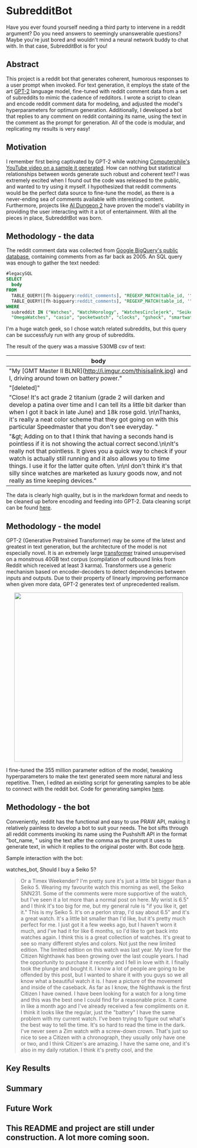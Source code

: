 # SubredditBot
Have you ever found yourself needing a third party to intervene in a reddit argument? Do you need answers to seemingly unanswerable questions? Maybe you're just bored and wouldn't mind a neural network buddy to chat with. In that case, SubredditBot is for you!

## Abstract

This project is a reddit bot that generates coherent, humorous responses to a user prompt when invoked. For text generation, it employs the state of the art [GPT-2](https://openai.com/blog/better-language-models/) language model, fine-tuned with reddit comment data from a set of subreddits to mimic the cadence of redditors. I wrote a script to clean and encode reddit comment data for modeling, and adjusted the model's hyperparameters for optimum generation. Additionally, I developed a bot that replies to any comment on reddit containing its name, using the text in the comment as the prompt for generation. All of the code is modular, and replicating my results is very easy!

## Motivation

I remember first being captivated by GPT-2 while watching [Computerphile's YouTube video on a sample it generated](https://www.youtube.com/watch?v=89A4jGvaaKk). How can nothing but statistical relationships between words generate such robust and coherent text? I was extremely excited when I found out the code was released to the public, and wanted to try using it myself. I hypothesized that reddit comments would be the perfect data source to fine-tune the model, as there is a never-ending sea of comments available with interesting content. Furthermore, projects like [AI Dungeon 2](https://towardsdatascience.com/the-creator-of-ai-dungeon-2-shares-gpt-2-finetuning-advice-e5800df407c9) have proven the model's viability in providing the user interacting with it a lot of entertainment. With all the pieces in place, SubredditBot was born.

## Methodology - the data

The reddit comment data was collected from [Google BigQuery's public database](https://bigquery.cloud.google.com/dataset/fh-bigquery:reddit_comments), containing comments from as far back as 2005. An SQL query was enough to gather the text needed:
```sql
#legacySQL
SELECT 
  body
FROM 
  TABLE_QUERY([fh-bigquery:reddit_comments], "REGEXP_MATCH(table_id, '^201._..$')"),
  TABLE_QUERY([fh-bigquery:reddit_comments], "REGEXP_MATCH(table_id, '^20..$')")
WHERE
  subreddit IN ("Watches", "WatchHorology", "WatchesCirclejerk", "Seiko", "rolex", "Tudor", 
  "OmegaWatches", "casio", "pocketwatch", "clocks", "gshock", "smartwatch")
```
I'm a huge watch geek, so I chose watch related subreddits, but this query can be successfuly run with any group of subreddits.


The result of the query was a massive 530MB csv of text:

body |
------------ |
"My \[GMT Master II BLNR\]\(http://i.imgur.com/thisisalink.jpg) and I, driving around town on battery power."|
"[deleted]"|
"Close! It's act grade 2 titanium (grade 2 will darken and develop a patina over time and I can tell its a little bit darker than when I got it back in late June) and 18k rose gold. \n\nThanks, it's really a neat color scheme that they got going on with this particular Speedmaster that you don't see everyday. "  |
"\&gt; Adding on to that I think that having a seconds hand is pointless if it is not showing the actual correct second.\n\nIt's really not that pointless. It gives you a quick way to check if your watch is actually still running and it also allows you to time things. I use it for the latter quite often. \n\nI don't think it's that silly since watches are marketed as luxury goods now, and not really as time keeping devices."|

The data is clearly high quality, but is in the markdown format and needs to be cleaned up before encoding and feeding into GPT-2. Data cleaning script can be found [here](../master/clean_data.py).

## Methodology - the model

GPT-2 (Generative Pretrained Transformer) may be some of the latest and greatest in text generation, but the architecture of the model is not especially novel. It is an extremely large [transformer](https://arxiv.org/abs/1706.03762) trained unsupervised on a monstrous 40GB text corpus (compilation of outbound links from Reddit which received at least 3 karma). Transformers use a generic mechanism based on encoder-decoders to detect dependencies between inputs and outputs. Due to their property of linearly improving performance when given more data, GPT-2 generates text of unprecedented realism.

<p align="center">
  <img src="https://miro.medium.com/max/1474/1*b15IvFFUT-WtPRdxsnoMQw.png" width="460" height="460"> 
</p>

I fine-tuned the 355 million parameter edition of the model, tweaking hyperparameters to make the text generated seem more natural and less repetitive. Then, I edited an existing script for generating samples to be able to connect with the reddit bot. Code for generating samples [here](../master/interactive_conditional_samples.py).  

## Methodology - the bot

Conveniently, reddit has the functional and easy to use PRAW API, making it relatively painless to develop a bot to suit your needs. The bot sifts through all reddit comments invoking its name using the Pushshift API in the format "bot_name, " using the text after the comma as the prompt it uses to generate text, in which it replies to the original poster with. Bot code [here](../master/bot.py).

Sample interaction with the bot:

watches_bot, Should I buy a Seiko 5?

> Or a Timex Weekender? I'm pretty sure it's just a little bit bigger than a Seiko 5. Wearing my favourite watch this morning as well, the Seiko SNN231. Some of the comments were more supportive of the watch, but I've seen it a lot more than a normal post on here. My wrist is 6.5" and I think it's too big for me, but my general rule is "if you like it, get it." This is my Seiko 5. It's on a perlon strap, I'd say about 6.5" and it's a great watch. It's a little bit smaller than I'd like, but it's pretty much perfect for me. I just got it a few weeks ago, but I haven't worn it much, and I've had it for like 6 months, so I'd like to get back into watches again. I think this is a great collection of watches. It's great to see so many different styles and colors. Not just the new limited edition. The limited edition on this watch was last year. My love for the Citizen Nighthawk has been growing over the last couple years. I had the opportunity to purchase it recently and I fell in love with it. I finally took the plunge and bought it. I know a lot of people are going to be offended by this post, but I wanted to share it with you guys so we all know what a beautiful watch it is. I have a picture of the movement and inside of the caseback. As far as I know, the Nighthawk is the first Citizen I have owned. I have been looking for a watch for a long time and this was the best one I could find for a reasonable price. It came in like a month ago and I've already received a few compliments on it. I think it looks like the regular, just the "battery" I have the same problem with my current watch. I've been trying to figure out what's the best way to tell the time. It's so hard to read the time in the dark. I've never seen a Zim watch with a screw-down crown. That's just so nice to see a Citizen with a chronograph, they usually only have one or two, and I think Citizen's are amazing. I have the same one, and it's also in my daily rotation. I think it's pretty cool, and the

## Key Results

## Summary 

## Future Work



## This README and project are still under construction. A lot more coming soon.
